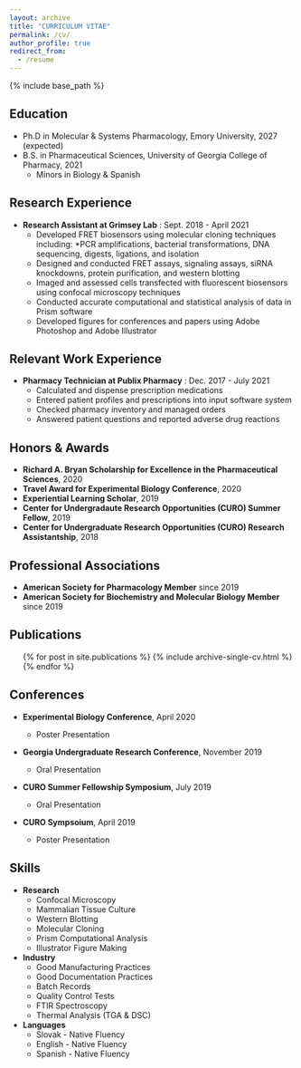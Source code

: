 ```yaml
---
layout: archive
title: "CURRICULUM VITAE"
permalink: /cv/
author_profile: true
redirect_from:
  - /resume
---
```


{% include base_path %}


## Education ##

* Ph.D in Molecular & Systems Pharmacology, Emory University, 2027 (expected)
* B.S. in Pharmaceutical Sciences, University of Georgia College of Pharmacy, 2021
  * Minors in Biology & Spanish 

## Research Experience ##

* **Research Assistant at Grimsey Lab** : Sept. 2018 - April 2021 
  * Developed FRET biosensors using molecular cloning techniques including: *PCR amplifications, bacterial transformations, DNA sequencing, digests, ligations, and isolation 
  * Designed and conducted FRET assays, signaling assays, siRNA knockdowns, protein purification, and western blotting
  * Imaged and assessed cells transfected with fluorescent biosensors using confocal microscopy techniques
  * Conducted accurate computational and statistical analysis of data in Prism software
  * Developed figures for conferences and papers using Adobe Photoshop and Adobe Illustrator

## Relevant Work Experience ##

  * **Pharmacy Technician at Publix Pharmacy** : Dec. 2017 - July 2021
     * Calculated and dispense prescription medications
     * Entered patient profiles and prescriptions into input software system
     * Checked pharmacy inventory and managed orders
     * Answered patient questions and reported adverse drug reactions
  
## Honors & Awards ##

* **Richard A. Bryan Scholarship for Excellence in the Pharmaceutical Sciences**, 2020
* **Travel Award for Experimental Biology Conference**, 2020
* **Experiential Learning Scholar**, 2019
* **Center for Undergradaute Research Opportunities (CURO) Summer Fellow**, 2019
* **Center for Undergraduate Research Opportunities (CURO) Research Assistantship**, 2018
 
## Professional Associations ##

* **American Society for Pharmacology Member** since 2019
* **American Society for Biochemistry and Molecular Biology Member** since 2019

## Publications ##

  <ul>{% for post in site.publications %}
    {% include archive-single-cv.html %}
  {% endfor %}</ul>
  
## Conferences ##

* **Experimental Biology Conference**, April 2020
  * Poster Presentation

* **Georgia Undergraduate Research Conference**, November 2019
  * Oral Presentation

* **CURO Summer Fellowship Symposium**, July 2019
  * Oral Presentation

* **CURO Sympsoium**, April 2019
  * Poster Presentation
  
## Skills ##

* **Research**
  * Confocal Microscopy
  * Mammalian Tissue Culture
  * Western Blotting
  * Molecular Cloning
  * Prism Computational Analysis
  * Illustrator Figure Making
* **Industry**
  * Good Manufacturing Practices
  * Good Documentation Practices
  * Batch Records
  * Quality Control Tests
  * FTIR Spectroscopy
  * Thermal Analysis (TGA & DSC)
* **Languages**
  * Slovak - Native Fluency
  * English - Native Fluency
  * Spanish - Native Fluency
